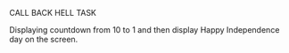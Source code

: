 CALL BACK HELL TASK 

Displaying  countdown from  10 to 1 and then display Happy Independence day on the screen.